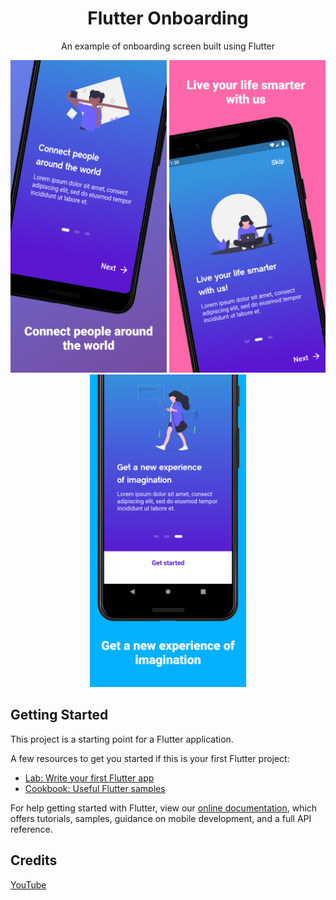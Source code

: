 <h1 align="center">Flutter Onboarding</h1>
<p align="center">An example of onboarding screen built using Flutter</p>

<p align="center">
    <img src="docs/1.png" height="500em"/>
    <img src="docs/2.png" height="500em"/>
    <img src="docs/3.png" height="500em"/>
</p>

## Getting Started

This project is a starting point for a Flutter application.

A few resources to get you started if this is your first Flutter project:

- [Lab: Write your first Flutter app](https://flutter.dev/docs/get-started/codelab)
- [Cookbook: Useful Flutter samples](https://flutter.dev/docs/cookbook)

For help getting started with Flutter, view our
[online documentation](https://flutter.dev/docs), which offers tutorials,
samples, guidance on mobile development, and a full API reference.

## Credits
[YouTube](https://youtu.be/8eRQyE2PN7w)
